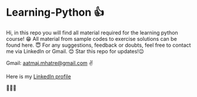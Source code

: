 # Learning-Python 👍
Hi, in this repo you will find all material required for the learning python course! 😁
All material from sample codes to exercise solutions can be found here. 😇
For any suggestions, feedback or doubts, feel free to contact me via LinkedIn or Gmail. 😊
Star this repo for updates!😉

Gmail: aatmaj.mhatre@gmail.com  ✌️

Here is my [LinkedIn profile](https://www.linkedin.com/in/aatmajmhatre/)

🙏🙏🙏
